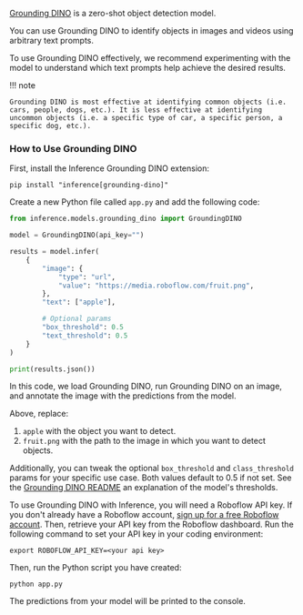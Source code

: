 <a href="https://github.com/IDEA-Research/GroundingDINO" target="_blank">Grounding DINO</a> is a zero-shot object detection model.

You can use Grounding DINO to identify objects in images and videos using arbitrary text prompts.

To use Grounding DINO effectively, we recommend experimenting with the model to understand which text prompts help achieve the desired results.

!!! note

    Grounding DINO is most effective at identifying common objects (i.e. cars, people, dogs, etc.). It is less effective at identifying uncommon objects (i.e. a specific type of car, a specific person, a specific dog, etc.).

### How to Use Grounding DINO

First, install the Inference Grounding DINO extension:

```
pip install "inference[grounding-dino]"
```

Create a new Python file called `app.py` and add the following code:

```python
from inference.models.grounding_dino import GroundingDINO

model = GroundingDINO(api_key="")

results = model.infer(
    {
        "image": {
            "type": "url",
            "value": "https://media.roboflow.com/fruit.png",
        },
        "text": ["apple"],

        # Optional params
        "box_threshold": 0.5
        "text_threshold": 0.5
    }
)

print(results.json())
```

In this code, we load Grounding DINO, run Grounding DINO on an image, and annotate the image with the predictions from the model.

Above, replace:

1. `apple` with the object you want to detect.
2. `fruit.png` with the path to the image in which you want to detect objects.

Additionally, you can tweak the optional `box_threshold` and `class_threshold` params for your specific use case. Both values default to 0.5 if not set. See the <a href="https://github.com/IDEA-Research/GroundingDINO?tab=readme-ov-file#star-explanationstips-for-grounding-dino-inputs-and-outputs">Grounding DINO README</a> an explanation of the model's thresholds.

To use Grounding DINO with Inference, you will need a Roboflow API key. If you don't already have a Roboflow account, <a href="https://app.roboflow.com" target="_blank">sign up for a free Roboflow account</a>. Then, retrieve your API key from the Roboflow dashboard. Run the following command to set your API key in your coding environment:

```
export ROBOFLOW_API_KEY=<your api key>
```

Then, run the Python script you have created:

```
python app.py
```

The predictions from your model will be printed to the console.
